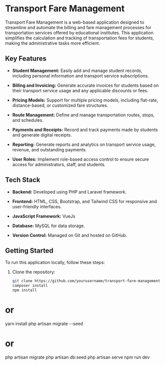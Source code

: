 # Transport Fare Management

Transport Fare Management is a web-based application designed to streamline and automate the billing and fare management processes for transportation services offered by educational institutes. 
This application simplifies the calculation and tracking of transportation fees for students, making the administrative tasks more efficient.

## Key Features

- **Student Management:** Easily add and manage student records, including personal information and transport service subscriptions.

- **Billing and Invoicing:** Generate accurate invoices for students based on their transport service usage and any applicable discounts or fees.

- **Pricing Models:** Support for multiple pricing models, including flat-rate, distance-based, or customized fare structures.

- **Route Management:** Define and manage transportation routes, stops, and schedules.

- **Payments and Receipts:** Record and track payments made by students and generate digital receipts.

- **Reporting:** Generate reports and analytics on transport service usage, revenue, and outstanding payments.

- **User Roles:** Implement role-based access control to ensure secure access for administrators, staff, and students.

## Tech Stack

- **Backend:** Developed using PHP and Laravel framework.

- **Frontend:** HTML, CSS, Bootstrap, and Tailwind CSS for responsive and user-friendly interfaces.

- **JavaScript Framework:** VueJs

- **Database:** MySQL for data storage.

- **Version Control:** Managed on Git and hosted on GitHub.

## Getting Started

To run this application locally, follow these steps:

1. Clone the repository:
   ```bash
   git clone https://github.com/yourusername/transport-fare-management.git
   composer install
   npm install
  # or
  yarn install
  php artisan migrate --seed
  # or
  php artisan migrate
  php artisan db:seed
  php artisan serve
  npm run dev
  
  

